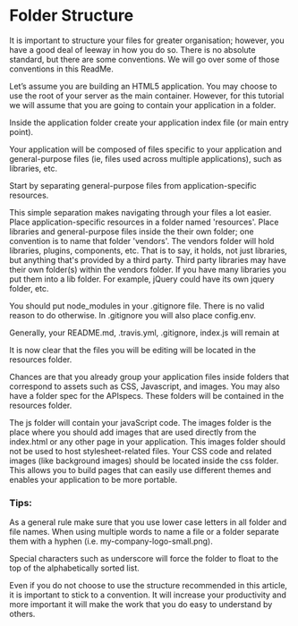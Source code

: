 # Folder Structure

It is important to structure your files for greater organisation; however, you have a good deal of leeway in how you do so.  There is no absolute standard, but there are some conventions.  We will go over some of those conventions in this ReadMe.


Let’s assume you are building an HTML5 application. You may choose to use the root of your server as the main container. However, for this tutorial we will assume that you are going to contain your application in a folder.

Inside the application folder create your application index file (or main entry point).

Your application will be composed of files specific to your application and general-purpose files (ie, files used across multiple applications), such as libraries, etc.

Start by separating general-purpose files from application-specific resources.

This simple separation makes navigating through your files a lot easier. Place application-specific resources in a folder named 'resources'.  Place libraries and general-purpose files inside the their own folder; one convention is to name that folder 'vendors'.  The vendors folder will hold libraries, plugins, components, etc. That is to say, it holds, not just libraries, but anything that's provided by a third party.  Third party libraries may have their own folder(s) within the vendors folder.  If you have many libraries you put them into a lib folder.  For example, jQuery could have its own jquery folder, etc.

You should put node_modules in your .gitignore file. There is no valid reason to do otherwise. In .gitignore you will also place config.env.

Generally, your README.md, .travis.yml, .gitignore, index.js will remain at 

It is now clear that the files you will be editing will be located in the resources folder.

Chances are that you already group your application files inside folders that correspond to assets such as CSS, Javascript, and images.  You may also have a folder spec for the APIspecs.  These folders will be contained in the resources folder.

The js folder will contain your javaScript code.  The images folder is the place where you should add images that are used directly from the index.html or any other page in your application. This images folder should not be used to host stylesheet-related files. Your CSS code and related images (like background images) should be located inside the css folder.  This allows you to build pages that can easily use different themes and enables your application to be more portable.


### Tips:

As a general rule make sure that you use lower case letters in all folder and file names. When using multiple words to name a file or a folder separate them with a hyphen (i.e. my-company-logo-small.png).

Special characters such as underscore will force the folder to float to the top of the alphabetically sorted list.  

Even if you do not choose to use the structure recommended in this article, it is important to stick to a convention. It will increase your productivity and more important it will make the work that you do easy to understand by others.

